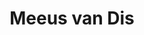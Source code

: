 ---
category: residents
layout: post
title: Meeus van Dis
profession: fine arts
website: 
image:
- /images/residents/meeusvandis_01.png
- /images/residents/meeusvandis_02.png
- /images/residents/meeusvandis_03.png
- /images/residents/meeusvandis_04.png
- /images/residents/meeusvandis_05.png
---